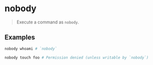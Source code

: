 nobody
======

> Execute a command as `nobody`.

Examples
--------

```sh
nobody whoami # `nobody`
```

```sh
nobody touch foo # Permission denied (unless writable by `nobody`)
```
